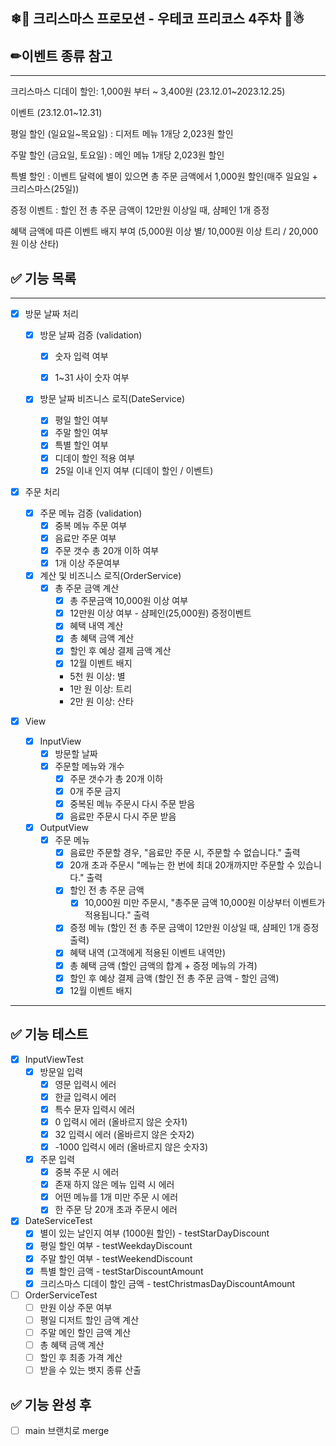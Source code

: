 ## ❄🎁 크리스마스 프로모션 - 우테코 프리코스 4주차 🌲☃

## ✏이벤트 종류 참고

------

크리스마스 디데이 할인: 1,000원 부터 ~ 3,400원 (23.12.01~2023.12.25)

이벤트 (23.12.01~12.31)

평일 할인 (일요일~목요일) : 디저트 메뉴 1개당 2,023원 할인

주말 할인 (금요일, 토요일) : 메인 메뉴 1개당 2,023원 할인

특별 할인 : 이벤트 달력에 별이 있으면 총 주문 금액에서 1,000원 할인(매주 일요일 + 크리스마스(25일))

증정 이벤트 : 할인 전 총 주문 금액이 12만원 이상일 때, 샴페인 1개 증정

혜택 금액에 따른 이벤트 배지 부여 (5,000원 이상 별/ 10,000원 이상 트리 / 20,000원 이상 산타)



## ✅ 기능 목록

---

- [x] 방문 날짜 처리

  - [x] 방문 날짜 검증 (validation)

    - [x] 숫자 입력 여부

    - [x] 1~31 사이 숫자 여부

  - [x] 방문 날짜 비즈니스 로직(DateService)
    - [x] 평일 할인 여부
    - [x] 주말 할인 여부
    - [x] 특별 할인 여부
    - [x] 디데이 할인 적용 여부
    - [x] 25일 이내 인지 여부 (디데이 할인 / 이벤트)

- [x] 주문 처리
  - [x] 주문 메뉴 검증 (validation)
    - [x] 중복 메뉴 주문 여부
    - [x] 음료만 주문 여부
    - [x] 주문 갯수 총 20개 이하 여부
    - [x] 1개 이상 주문여부

  - [x] 계산 및 비즈니스 로직(OrderService)
    - [x] 총 주문 금액 계산
      - [x] 총 주문금액 10,000원 이상 여부
      - [x] 12만원 이상 여부 - 샴페인(25,000원) 증정이벤트
      - [x] 혜택 내역 계산
      - [x] 총 혜택 금액 계산
      - [x] 할인 후 예상 결제 금액 계산
      - [x] 12월 이벤트 배지 
      - 5천 원 이상: 별
      - 1만 원 이상: 트리
      - 2만 원 이상: 산타

- [x] View
  - [x] InputView
    - [x] 방문할 날짜
    - [x] 주문할 메뉴와 개수
      - [x] 주문 갯수가 총 20개 이하
      - [x] 0개 주문 금지
      - [x] 중복된 메뉴 주문시 다시 주문 받음
      - [x] 음료만 주문시 다시 주문 받음

  - [x] OutputView
    - [x] 주문 메뉴
      - [x] 음료만 주문할 경우, "음료만 주문 시, 주문할 수 없습니다." 출력
      - [x] 20개 초과 주문시 "메뉴는 한 번에 최대 20개까지만 주문할 수 있습니다." 출력
      - [x] 할인 전 총 주문 금액
        - [x] 10,000원 미만 주문시, "총주문 금액 10,000원 이상부터 이벤트가 적용됩니다." 출력
      - [x] 증정 메뉴 (할인 전 총 주문 금액이 12만원 이상일 때, 샴페인 1개 증정 출력)
      - [x] 혜택 내역 (고객에게 적용된 이벤트 내역만)
      - [x] 총 혜택 금액 (할인 금액의 합계 + 증정 메뉴의 가격)
      - [x] 할인 후 예상 결제 금액 (할인 전 총 주문 금액 - 할인 금액)
      - [x] 12월 이벤트 배지

---

## ✅ 기능 테스트

- [x] InputViewTest
  - [x] 방문일 입력
    - [x] 영문 입력시 에러
    - [x] 한글 입력시 에러
    - [x] 특수 문자 입력시 에러
    - [x] 0 입력시 에러 (올바르지 않은 숫자1)
    - [x] 32 입력시 에러 (올바르지 않은 숫자2)
    - [x] -1000 입력시 에러 (올바르지 않은 숫자3)
  - [x] 주문 입력
    - [x] 중복 주문 시 에러
    - [x] 존재 하지 않은 메뉴 입력 시 에러
    - [x] 어떤 메뉴를 1개 미만 주문 시 에러
    - [x] 한 주문 당 20개 초과 주문시 에러

- [x] DateServiceTest
  - [x] 별이 있는 날인지 여부 (1000원 할인) - testStarDayDiscount
  - [x] 평일 할인 여부 - testWeekdayDiscount
  - [x] 주말 할인 여부 - testWeekendDiscount
  - [x] 특별 할인 금액 - testStarDiscountAmount
  - [x] 크리스마스 디데이 할인 금액 - testChristmasDayDiscountAmount
- [ ] OrderServiceTest
  - [ ] 만원 이상 주문 여부
  - [ ] 평일 디저트 할인 금액 계산
  - [ ] 주말 메인 할인 금액 계산
  - [ ] 총 혜택 금액 계산
  - [ ] 할인 후 최종 가격 계산
  - [ ] 받을 수 있는 뱃지 종류 산출

## ✅ 기능 완성 후

- [ ] main 브랜치로 merge